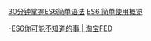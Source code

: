 [30分钟掌握ES6简单语法](https://www.jianshu.com/p/ebfeb687eb70)
[ES6 简单使用概览](https://juejin.im/post/5bfe05505188252098022400)

-[ES6你可能不知道的事 | 淘宝FED](http://taobaofed.org/blog/2016/07/22/es6-basics/)